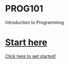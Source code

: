 # PROG101
Introduction to Programming

# [Start here](Docs/00_Intro.md)
[Click here to get started!](Docs/00_Intro.md)
